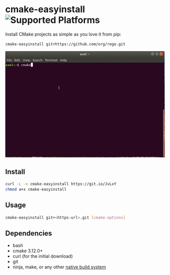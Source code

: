 # cmake-easyinstall ![Supported Platforms](https://img.shields.io/badge/platforms-linux%20|%20osx-blue.svg)

Install CMake projects as simple as you love it from pip:
```sh
cmake-easyinstall git+https://github.com/org/rego.git
```

![cmake-easyinstall demo](cmake_easyinstall_opt.gif)

## Install

```sh
curl -L -o cmake-easyinstall https://git.io/JvLxY
chmod a+x cmake-easyinstall
```

## Usage

```sh
cmake-easyinstall git+<https-url>.git [cmake-options]
```

## Dependencies

- bash
- cmake 3.12.0+
- curl (for the initial download)
- git
- ninja, make, or any other [native build system](https://cmake.org/cmake/help/v3.16/manual/cmake-generators.7.html)
